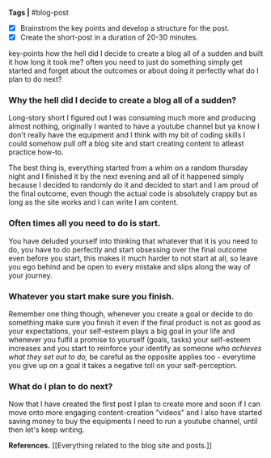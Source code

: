 **Tags |** #blog-post

- [x] Brainstrom the key points and develop a structure for the post.
- [x] Create the short-post in a duration of 20-30 minutes.

key-points
how the hell did I decide to create a blog all of a sudden and built it
how long it took me?
often you need to just do something simply get started and forget about the outcomes or about doing it perfectly
what do I plan to do next?

### Why the hell did I decide to create a blog all of a sudden?
Long-story short I figured out I was consuming much more and producing almost nothing, originally I wanted to have a youtube channel but ya know I don't really have the equipment and I think with my bit of coding skills I could somehow pull off a blog site and start creating content to atleast practice how-to.

The best thing is, everything started from a whim on a random thursday night and I finished it by the next evening and all of it happened simply because I decided to randomly do it and decided to start and I am proud of the final outcome, even though the actual code is absolutely crappy but as long as the site works and I can write I am content.

### Often times all you need to do is start.
You have deluded yourself into thinking that whatever that it is you need to do, you have to do perfectly and start obsessing over the final outcome even before you start, this makes it much harder to not start at all, so leave you ego behind and be open to every mistake and slips along the way of your journey.

### Whatever you start make sure you finish.
Remember one thing though, whenever you create a goal or decide to do something make sure you finish it even if the final product is not as good as your expectations, your self-esteem plays a big goal in your life and whenever you fulfil a promise to yourself (goals, tasks) your self-esteem increases and you start to reinforce your identify as someone *who achieves what they set out to do,* be careful as the opposite applies too - everytime you give up on a goal it takes a negative toll on your self-perception.

### What do I plan to do next?
Now that I have created the first post I plan to create more and soon if I can move onto more engaging content-creation "videos" and I also have started saving money to buy the equipments I need to run a youtube channel, until then let's keep writing.

**References.**
[[Everything related to the blog site and posts.]]